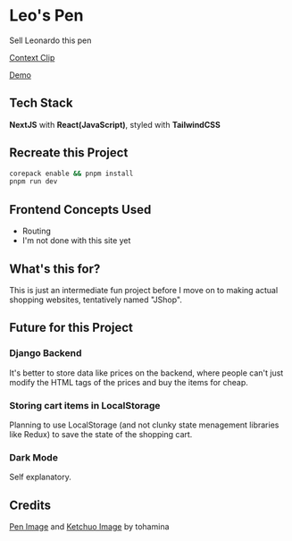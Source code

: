 # Leo's Pen

Sell Leonardo this pen

[Context Clip](https://www.youtube.com/watch?v=9UspZGJ-TrI&t=3s&pp=ygUQc2VsbCBtZSB0aGlzIHBlbg%3D%3D)

[Demo](https://lostmypillow.github.io/leospen)


## Tech Stack
**NextJS** with **React(JavaScript)**, styled with **TailwindCSS**


## Recreate this Project

```bash
corepack enable && pnpm install
pnpm run dev
```

## Frontend Concepts Used
- Routing
- I'm not done with this site yet


## What's this for?
This is just an intermediate fun project before I move on to making actual shopping websites, tentatively named "JShop".


## Future for this Project

### Django Backend
It's better to store data like prices on the backend, where people can't just modify the HTML tags of the prices and buy the items for cheap.

### Storing cart items in LocalStorage
Planning to use LocalStorage (and not clunky state menagement libraries like Redux) to save the state of the shopping cart.

### Dark Mode
Self explanatory.

## Credits
[Pen Image](https://www.freepik.com/free-psd/felt-tip-pen-isolated-transparent-background_91613300.htm#query=pen&position=2&from_view=keyword&track=sph&uuid=2347a1ae-b10a-41cd-88fd-4e6e1ff3a9c7) and [Ketchuo Image](https://www.freepik.com/free-psd/ketchup-bottle-isolated-transparent-background_135016969.htm) by tohamina
